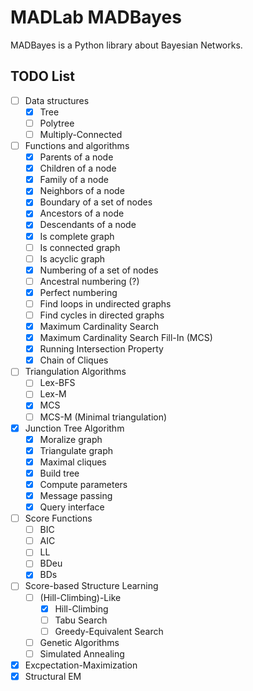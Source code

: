# MADLab MADBayes

MADBayes is a Python library about Bayesian Networks.

## TODO List

- [ ] Data structures
    - [x] Tree
    - [ ] Polytree
    - [ ] Multiply-Connected
- [ ] Functions and algorithms
    - [x] Parents of a node
    - [x] Children of a node
    - [x] Family of a node
    - [x] Neighbors of a node
    - [x] Boundary of a set of nodes
    - [x] Ancestors of a node
    - [x] Descendants of a node
    - [x] Is complete graph
    - [ ] Is connected graph
    - [ ] Is acyclic graph
    - [x] Numbering of a set of nodes
    - [ ] Ancestral numbering (?)
    - [x] Perfect numbering
    - [ ] Find loops in undirected graphs
    - [ ] Find cycles in directed graphs
    - [x] Maximum Cardinality Search
    - [x] Maximum Cardinality Search Fill-In (MCS)
    - [x] Running Intersection Property
    - [x] Chain of Cliques
- [ ] Triangulation Algorithms
    - [ ] Lex-BFS
    - [ ] Lex-M
    - [x] MCS
    - [ ] MCS-M (Minimal triangulation)
- [x] Junction Tree Algorithm
    - [x] Moralize graph
    - [x] Triangulate graph
    - [x] Maximal cliques
    - [x] Build tree
    - [x] Compute parameters
    - [x] Message passing
    - [x] Query interface
- [ ] Score Functions
    - [ ] BIC
    - [ ] AIC
    - [ ] LL
    - [ ] BDeu
    - [x] BDs
- [ ] Score-based Structure Learning
    - [ ] (Hill-Climbing)-Like
        - [x] Hill-Climbing
        - [ ] Tabu Search
        - [ ] Greedy-Equivalent Search
    - [ ] Genetic Algorithms
    - [ ] Simulated Annealing
- [x] Excpectation-Maximization
- [x] Structural EM
